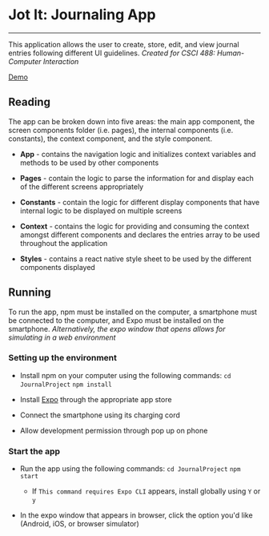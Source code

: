 # Jot It: Journaling App

---
This application allows the user to create, store, edit, and view journal entries following different UI guidelines.
*Created for CSCI 488: Human-Computer Interaction*

[Demo](https://youtu.be/Wm61n1Kwu8c)

## Reading

The app can be broken down into five areas: the main app component, the screen components folder (i.e. pages), the internal components (i.e. constants), the context component, and the style component.

- **App** - contains the navigation logic and initializes context variables and methods to be used by other components

- **Pages** - contain the logic to parse the information for and display each of the different screens appropriately

- **Constants** - contain the logic for different display components that have internal logic to be displayed on multiple screens

- **Context** - contains the logic for providing and consuming the context amongst different components and declares the entries array to be used throughout the application

- **Styles** - contains a react native style sheet to be used by the different components displayed

## Running

To run the app, npm must be installed on the computer, a smartphone must be connected to the computer, and Expo must be installed on the smartphone.
*Alternatively, the expo window that opens allows for simulating in a web environment*

### Setting up the environment

- Install npm on your computer using the following commands: 
`cd JournalProject`
`npm install`

- Install [Expo](https://expo.io/) through the appropriate app store

- Connect the smartphone using its charging cord

- Allow development permission through pop up on phone

### Start the app

- Run the app using the following commands:
`cd JournalProject`
`npm start`

  - If `This command requires Expo CLI` appears, install globally using `Y` or `y`

- In the expo window that appears in browser, click the option you'd like (Android, iOS, or browser simulator)

